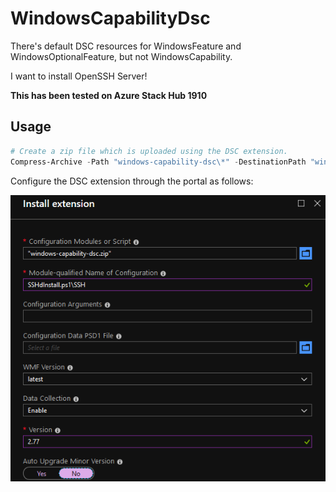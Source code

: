 # WindowsCapabilityDsc

There's default DSC resources for WindowsFeature and WindowsOptionalFeature,
but not WindowsCapability.

I want to install OpenSSH Server!

**This has been tested on Azure Stack Hub 1910**

## Usage

```powershell
# Create a zip file which is uploaded using the DSC extension.
Compress-Archive -Path "windows-capability-dsc\*" -DestinationPath "windows-capability-dsc.zip" -Force
```

Configure the DSC extension through the portal as follows:

![DSC Extension Config](extension.png)
